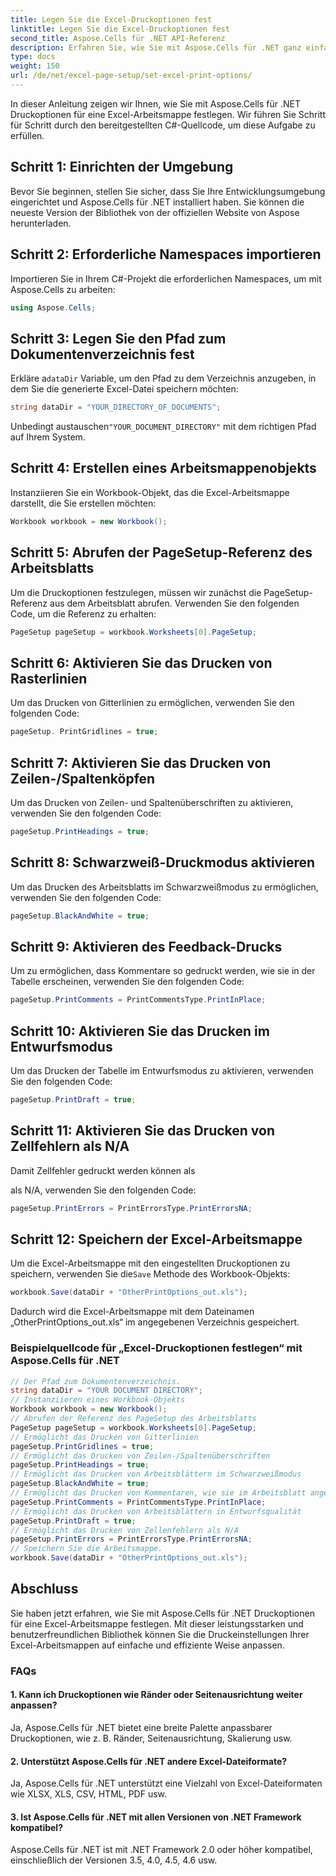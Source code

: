```yaml
---
title: Legen Sie die Excel-Druckoptionen fest
linktitle: Legen Sie die Excel-Druckoptionen fest
second_title: Aspose.Cells für .NET API-Referenz
description: Erfahren Sie, wie Sie mit Aspose.Cells für .NET ganz einfach Excel-Dateien bearbeiten und Druckoptionen anpassen.
type: docs
weight: 150
url: /de/net/excel-page-setup/set-excel-print-options/
---
```

In dieser Anleitung zeigen wir Ihnen, wie Sie mit Aspose.Cells für .NET Druckoptionen für eine Excel-Arbeitsmappe festlegen. Wir führen Sie Schritt für Schritt durch den bereitgestellten C#-Quellcode, um diese Aufgabe zu erfüllen.

## Schritt 1: Einrichten der Umgebung

Bevor Sie beginnen, stellen Sie sicher, dass Sie Ihre Entwicklungsumgebung eingerichtet und Aspose.Cells für .NET installiert haben. Sie können die neueste Version der Bibliothek von der offiziellen Website von Aspose herunterladen.

## Schritt 2: Erforderliche Namespaces importieren

Importieren Sie in Ihrem C#-Projekt die erforderlichen Namespaces, um mit Aspose.Cells zu arbeiten:

```csharp
using Aspose.Cells;
```

## Schritt 3: Legen Sie den Pfad zum Dokumentenverzeichnis fest

 Erkläre a`dataDir` Variable, um den Pfad zu dem Verzeichnis anzugeben, in dem Sie die generierte Excel-Datei speichern möchten:

```csharp
string dataDir = "YOUR_DIRECTORY_OF_DOCUMENTS";
```

 Unbedingt austauschen`"YOUR_DOCUMENT_DIRECTORY"` mit dem richtigen Pfad auf Ihrem System.

## Schritt 4: Erstellen eines Arbeitsmappenobjekts

Instanziieren Sie ein Workbook-Objekt, das die Excel-Arbeitsmappe darstellt, die Sie erstellen möchten:

```csharp
Workbook workbook = new Workbook();
```

## Schritt 5: Abrufen der PageSetup-Referenz des Arbeitsblatts

Um die Druckoptionen festzulegen, müssen wir zunächst die PageSetup-Referenz aus dem Arbeitsblatt abrufen. Verwenden Sie den folgenden Code, um die Referenz zu erhalten:

```csharp
PageSetup pageSetup = workbook.Worksheets[0].PageSetup;
```

## Schritt 6: Aktivieren Sie das Drucken von Rasterlinien

Um das Drucken von Gitterlinien zu ermöglichen, verwenden Sie den folgenden Code:

```csharp
pageSetup. PrintGridlines = true;
```

## Schritt 7: Aktivieren Sie das Drucken von Zeilen-/Spaltenköpfen

Um das Drucken von Zeilen- und Spaltenüberschriften zu aktivieren, verwenden Sie den folgenden Code:

```csharp
pageSetup.PrintHeadings = true;
```

## Schritt 8: Schwarzweiß-Druckmodus aktivieren

Um das Drucken des Arbeitsblatts im Schwarzweißmodus zu ermöglichen, verwenden Sie den folgenden Code:

```csharp
pageSetup.BlackAndWhite = true;
```

## Schritt 9: Aktivieren des Feedback-Drucks

Um zu ermöglichen, dass Kommentare so gedruckt werden, wie sie in der Tabelle erscheinen, verwenden Sie den folgenden Code:

```csharp
pageSetup.PrintComments = PrintCommentsType.PrintInPlace;
```

## Schritt 10: Aktivieren Sie das Drucken im Entwurfsmodus

Um das Drucken der Tabelle im Entwurfsmodus zu aktivieren, verwenden Sie den folgenden Code:

```csharp
pageSetup.PrintDraft = true;
```

## Schritt 11: Aktivieren Sie das Drucken von Zellfehlern als N/A

Damit Zellfehler gedruckt werden können als

  als N/A, verwenden Sie den folgenden Code:

```csharp
pageSetup.PrintErrors = PrintErrorsType.PrintErrorsNA;
```

## Schritt 12: Speichern der Excel-Arbeitsmappe

 Um die Excel-Arbeitsmappe mit den eingestellten Druckoptionen zu speichern, verwenden Sie die`Save` Methode des Workbook-Objekts:

```csharp
workbook.Save(dataDir + "OtherPrintOptions_out.xls");
```

Dadurch wird die Excel-Arbeitsmappe mit dem Dateinamen „OtherPrintOptions_out.xls“ im angegebenen Verzeichnis gespeichert.

### Beispielquellcode für „Excel-Druckoptionen festlegen“ mit Aspose.Cells für .NET 
```csharp
// Der Pfad zum Dokumentenverzeichnis.
string dataDir = "YOUR DOCUMENT DIRECTORY";
// Instanziieren eines Workbook-Objekts
Workbook workbook = new Workbook();
// Abrufen der Referenz des PageSetup des Arbeitsblatts
PageSetup pageSetup = workbook.Worksheets[0].PageSetup;
// Ermöglicht das Drucken von Gitterlinien
pageSetup.PrintGridlines = true;
// Ermöglicht das Drucken von Zeilen-/Spaltenüberschriften
pageSetup.PrintHeadings = true;
// Ermöglicht das Drucken von Arbeitsblättern im Schwarzweißmodus
pageSetup.BlackAndWhite = true;
// Ermöglicht das Drucken von Kommentaren, wie sie im Arbeitsblatt angezeigt werden
pageSetup.PrintComments = PrintCommentsType.PrintInPlace;
// Ermöglicht das Drucken von Arbeitsblättern in Entwurfsqualität
pageSetup.PrintDraft = true;
// Ermöglicht das Drucken von Zellenfehlern als N/A
pageSetup.PrintErrors = PrintErrorsType.PrintErrorsNA;
// Speichern Sie die Arbeitsmappe.
workbook.Save(dataDir + "OtherPrintOptions_out.xls");
```
## Abschluss

Sie haben jetzt erfahren, wie Sie mit Aspose.Cells für .NET Druckoptionen für eine Excel-Arbeitsmappe festlegen. Mit dieser leistungsstarken und benutzerfreundlichen Bibliothek können Sie die Druckeinstellungen Ihrer Excel-Arbeitsmappen auf einfache und effiziente Weise anpassen.

### FAQs


#### 1. Kann ich Druckoptionen wie Ränder oder Seitenausrichtung weiter anpassen?

Ja, Aspose.Cells für .NET bietet eine breite Palette anpassbarer Druckoptionen, wie z. B. Ränder, Seitenausrichtung, Skalierung usw.

#### 2. Unterstützt Aspose.Cells für .NET andere Excel-Dateiformate?

Ja, Aspose.Cells für .NET unterstützt eine Vielzahl von Excel-Dateiformaten wie XLSX, XLS, CSV, HTML, PDF usw.

#### 3. Ist Aspose.Cells für .NET mit allen Versionen von .NET Framework kompatibel?

Aspose.Cells für .NET ist mit .NET Framework 2.0 oder höher kompatibel, einschließlich der Versionen 3.5, 4.0, 4.5, 4.6 usw.